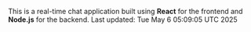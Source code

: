This is a real-time chat application built using **React** for the frontend and **Node.js** for the backend.
Last updated: Tue May  6 05:09:05 UTC 2025
